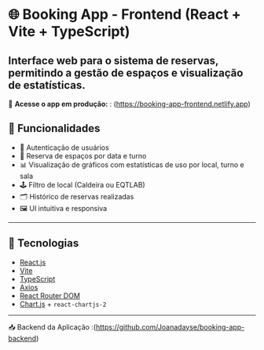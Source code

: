 
# 🌐 Booking App - Frontend (React + Vite + TypeScript)

Interface web para o sistema de reservas, permitindo a gestão de espaços e visualização de estatísticas.
---
🔗 **Acesse o app em produção:** : (https://booking-app-frontend.netlify.app)

## 🧩 Funcionalidades

- 🔐 Autenticação de usuários
- 📆 Reserva de espaços por data e turno
- 📊 Visualização de gráficos com estatísticas de uso por local, turno e sala
- 🕹️ Filtro de local (Caldeira ou EQTLAB)
- 🗂️ Histórico de reservas realizadas
- 🖼️ UI intuitiva e responsiva

---

## 🚀 Tecnologias

- [React.js](https://reactjs.org/)
- [Vite](https://vitejs.dev/)
- [TypeScript](https://www.typescriptlang.org/)
- [Axios](https://axios-http.com/)
- [React Router DOM](https://reactrouter.com/)
- [Chart.js](https://www.chartjs.org/) + `react-chartjs-2`

---

📥 Backend da Aplicação :(https://github.com/Joanadayse/booking-app-backend)




